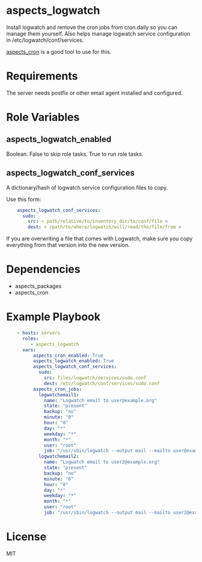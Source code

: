 # aspects_logwatch
Install logwatch and remove the cron jobs from cron.daily so you can manage them yourself. Also helps manage logwatch service configuration in /etc/logwatch/conf/services.

[aspects_cron](https://github.com/LaneCommunityCollege/aspects_cron) is a good tool to use for this.

# Requirements
The server needs postfix or other email agent installed and configured.

# Role Variables
## aspects_logwatch_enabled
Boolean. False to skip role tasks. True to run role tasks.

## aspects_logwatch_conf_services
A dictionary/hash of logwatch service configuration files to copy.

Use this form:
```yaml
    aspects_logwatch_conf_services:
      sudo:
        src: < path/relative/to/inventory_dir/to/conf/file >
        dest: < /path/to/where/logwatch/will/read/the/file/from >
```

If you are overwriting a file that comes with Logwatch, make sure you copy everything from that version into the new version.

# Dependencies
* aspects_packages
* aspects_cron

# Example Playbook

```yaml
    - hosts: servers
      roles:
         - aspects_logwatch
      vars:
          aspects_cron_enabled: True
          aspects_logwatch_enabled: True
          aspects_logwatch_conf_services:
            sudo:
              src: files/logwatch/services/sudo.conf
              dest: /etc/logwatch/conf/services/sudo.conf
          aspects_cron_jobs:
            logwatchemail1:
              name: "Logwatch email to user@example.org"
              state: "present"
              backup: "no"
              minute: "0"
              hour: "0"
              day: "*"
              weekday: "*"
              month: "*"
              user: "root"
              job: "/usr/sbin/logwatch --output mail --mailto user@example.org --detail high"
            logwatchemail2:
              name: "Logwatch email to user2@example.org"
              state: "present"
              backup: "no"
              minute: "0"
              hour: "0"
              day: "*"
              weekday: "*"
              month: "*"
              user: "root"
              job: "/usr/sbin/logwatch --output mail --mailto user2@example.org --detail high"
```

# License
MIT
